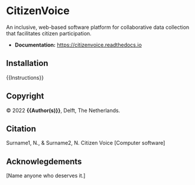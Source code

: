 # CitizenVoice
An inclusive, web-based software platform for collaborative data collection that facilitates citizen participation.

* **Documentation:** https://citizenvoice.readthedocs.io

## Installation
{{Instructions}}

## Copyright

&copy; 2022 **{{Author(s)}}**, Delft, The Netherlands. 

## Citation

Surname1, N., & Surname2, N. Citizen Voice [Computer software]

## Acknowlegdements

[Name anyone who deserves it.]
